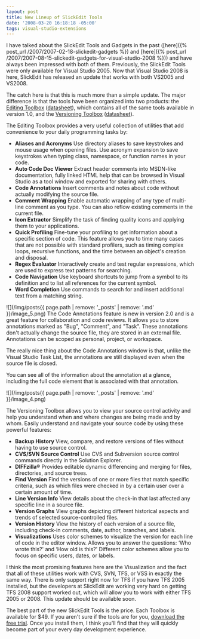 ```yaml
---
layout: post
title: New Lineup of SlickEdit Tools
date: '2008-03-20 16:18:18 -05:00'
tags: visual-studio-extensions
---
```


I have talked about the SlickEdit Tools and Gadgets in the past ([here]({% post_url /2007/2007-02-18-slickedit-gadgets %}) and [here]({% post_url /2007/2007-08-15-slickedit-gadgets-for-visual-studio-2008 %})) and have always been impressed with both of them. Previously, the SlickEdit Tools were only available for Visual Studio 2005. Now that Visual Studio 2008 is here, SlickEdit has released an update that works with both VS2005 and VS2008.

The catch here is that this is much more than a simple update. The major difference is that the tools have been organized into two products: the [Editing Toolbox](http://www.slickedit.com/index.php?option=com_content&task=view&id=486&Itemid=57) ([datasheet](http://www.slickedit.com/images/stories/products/SlickEditTools/editingtoolbox3172008.pdf)), which contains all of the same tools available in version 1.0, and the [Versioning Toolbox](http://www.slickedit.com/index.php?option=com_content&task=view&id=488&Itemid=57) ([datasheet](http://www.slickedit.com/images/stories/products/SlickEditTools/versioningtoolbox3172008.pdf)).

The Editing Toolbox provides a very useful collection of utilities that add convenience to your daily programming tasks by:

*   **Aliases and Acronyms** Use directory aliases to save keystrokes and mouse usage when opening files. Use acronym expansion to save keystrokes when typing class, namespace, or function names in your code. 
*   **Auto Code Doc Viewer** Extract header comments into MSDN-like documentation, fully linked HTML help that can be browsed in Visual Studio as a tool window and exported for sharing with others. 
*   **Code Annotations**  Insert comments and notes about code without actually modifying the source file.
*   **Comment Wrapping** Enable automatic wrapping of any type of multi-line comment as you type. You can also reflow existing comments in the current file.
*   **Icon Extractor** Simplify the task of finding quality icons and applying them to your applications. 
*   **Quick Profiling** Fine-tune your profiling to get information about a specific section of code. This feature allows you to time many cases that are not possible with standard profilers, such as timing complex loops, recursive functions, and the time between an object's creation and disposal.
*   **Regex Evaluator** Interactively create and test regular expressions, which are used to express text patterns for searching. 
*   **Code Navigation** Use keyboard shortcuts to jump from a symbol to its definition and to list all references for the current symbol. 
*   **Word Completion** Use commands to search for and insert additional text from a matching string.  

![](/img/posts{{ page.path | remove: '_posts' | remove: '.md' }}/image_5.png) The Code Annotations feature is new in version 2.0 and is a great feature for collaboration and code reviews. It allows you to store annotations marked as "Bug", "Comment", and "Task". These annotations don't actually change the source file, they are stored in an external file. Annotations can be scoped as personal, project, or workspace.

The really nice thing about the Code Annotations window is that, unlike the Visual Studio Task List, the annotations are still displayed even when the source file is closed.

You can see all of the information about the annotation at a glance, including the full code element that is associated with that annotation.

![](/img/posts{{ page.path | remove: '_posts' | remove: '.md' }}/image_4.png) 

The Versioning Toolbox allows you to view your source control activity and help you understand when and where changes are being made and by whom. Easily understand and navigate your source code by using these powerful features: 

*   **Backup History** View, compare, and restore versions of files without having to use source control. 
*   **CVS/SVN Source Control** Use CVS and Subversion source control commands directly in the Solution Explorer. 
*   **DIFFzilla&reg;** Provides editable dynamic differencing and merging for files, directories, and source trees. 
*   **Find Version** Find the versions of one or more files that match specific criteria, such as which files were checked in by a certain user over a certain amount of time. 
*   **Line Version Info** View details about the check-in that last affected any specific line in a source file. 
*   **Version Graphs** View graphs depicting different historical aspects and trends of selected source-controlled files. 
*   **Version History** View the history of each version of a source file, including check-in comments, date, author, branches, and labels. 
*   **Visualizations** Uses color schemes to visualize the version for each line of code in the editor window. Allows you to answer the questions: ‘Who wrote this?' and ‘How old is this?' Different color schemes allow you to focus on specific users, dates, or labels. 

I think the most promising features here are the Visualization and the fact that all of these utilities work with CVS, SVN, TFS, or VSS in exactly the same way. There is only support right now for TFS if you have TFS 2005 installed, but the developers at SlickEdit are working very hard on getting TFS 2008 support worked out, which will allow you to work with either TFS 2005 or 2008. This update should be available soon.

The best part of the new SlickEdit Tools is the price. Each Toolbox is available for $49. If you aren't sure if the tools are for you, [download the free trial](http://www.slickedit.com/content/view/408/244/). Once you install them, I think you'll find that they will quickly become part of your every day development experience.
